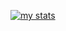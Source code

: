 
[![my stats](https://github-readme-stats.vercel.app/api?username=tejxv&hide=prs&theme=vue)](https://github.com/tejxv)
